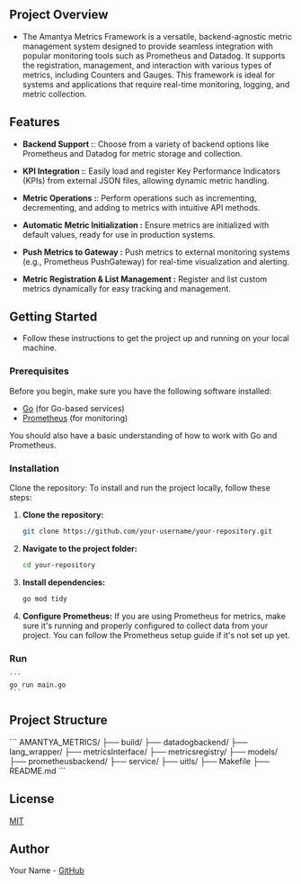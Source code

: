 ## Project Overview
- The Amantya Metrics Framework is a versatile, backend-agnostic metric management system designed to provide seamless integration with popular monitoring tools such as Prometheus and Datadog. It supports the registration, management, and interaction with various types of metrics, including Counters and Gauges. This framework is ideal for systems and applications that require real-time monitoring, logging, and metric collection.

## Features
- **Backend Support :**: Choose from a variety of backend options like Prometheus and Datadog for metric storage and collection.

- **KPI Integration :**: Easily load and register Key Performance Indicators (KPIs) from external JSON files, allowing dynamic metric handling.

- **Metric Operations :**: Perform operations such as incrementing, decrementing, and adding to metrics with intuitive API methods.

- **Automatic Metric Initialization :** Ensure metrics are initialized with default values, ready for use in production systems.

- **Push Metrics to Gateway :** Push metrics to external monitoring systems (e.g., Prometheus PushGateway) for real-time visualization and alerting.

- **Metric Registration & List Management :** Register and list custom metrics dynamically for easy tracking and management.

## Getting Started
- Follow these instructions to get the project up and running on your local machine.

### Prerequisites

Before you begin, make sure you have the following software installed:

- [Go](https://golang.org/dl/) (for Go-based services)
- [Prometheus](https://prometheus.io/docs/introduction/overview/) (for monitoring)
  
You should also have a basic understanding of how to work with Go and Prometheus.

### Installation

Clone the repository:
To install and run the project locally, follow these steps:

1. **Clone the repository:**
   ```bash
   git clone https://github.com/your-username/your-repository.git

2. **Navigate to the project folder:**
    ```bash
    cd your-repository

3. **Install dependencies:**
    ```bash
    go mod tidy

4. **Configure Prometheus:**
    If you are using Prometheus for metrics, make sure it's running and properly configured to collect data from your project. You can follow the Prometheus setup guide if it's not set up yet.

### Run
    ```
    go run main.go
    ```

## Project Structure

\`\`\`
AMANTYA_METRICS/
├── build/
├── datadogbackend/
├── lang_wrapper/
├── metricsInterface/
├── metricsregistry/
├── models/
├── prometheusbackend/
├── service/
├── uitls/
├── Makefile
├── README.md
\`\`\`

## License

[MIT](LICENSE)

## Author

Your Name - [GitHub](https://github.com/yourusername)
